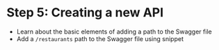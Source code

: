 # Step 5: Creating a new API

* Learn about the basic elements of adding a path to the Swagger file
* Add a `/restaurants` path to the Swagger file using snippet

